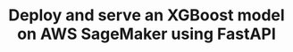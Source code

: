 ---
title: Deploy and serve an XGBoost model on AWS SageMaker using FastAPI
weight: 1
variants: -flyte -serverless +byoc +byok
layout: py_example
example_file: /external/unionai-examples/integrations/connectors/sagemaker_inference_connector/sagemaker_inference_connector/sagemaker_inference_connector_example_usage.py
---